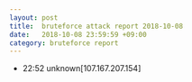```yaml
---
layout: post
title:  bruteforce attack report 2018-10-08
date:   2018-10-08 23:59:59 +09:00
category: bruteforce report
---
```


* 22:52 unknown[107.167.207.154]
